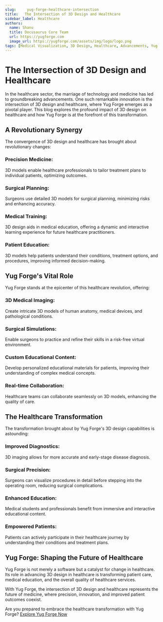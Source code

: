 ```yaml
---
slug:     yug-forge-healthcare-intersection
title:   The Intersection of 3D Design and Healthcare
sidebar_label: Healthcare
authors:
  name: Shanu
  title: Docusaurus Core Team
  url: https://yugforge.com
  image_url: https://yugforge.com/assets/img/logo/logo.png
tags: [Medical Visualization, 3D Design, Healthcare, Advancements, Yug Forge, docusaurus]
---
```


# The Intersection of 3D Design and Healthcare

In the healthcare sector, the marriage of technology and medicine has led to groundbreaking advancements. One such remarkable innovation is the intersection of 3D design and healthcare, where Yug Forge emerges as a pivotal player. This blog explores the profound impact of 3D design on healthcare and how Yug Forge is at the forefront of this transformation.

## A Revolutionary Synergy

The convergence of 3D design and healthcare has brought about revolutionary changes:

### **Precision Medicine**: 

3D models enable healthcare professionals to tailor treatment plans to individual patients, optimizing outcomes.

### **Surgical Planning**: 

Surgeons use detailed 3D models for surgical planning, minimizing risks and enhancing accuracy.

### **Medical Training**: 

3D design aids in medical education, offering a dynamic and interactive learning experience for future healthcare practitioners.

### **Patient Education**: 

3D models help patients understand their conditions, treatment options, and procedures, improving informed decision-making.

## Yug Forge's Vital Role

Yug Forge stands at the epicenter of this healthcare revolution, offering:

### **3D Medical Imaging**: 

Create intricate 3D models of human anatomy, medical devices, and pathological conditions.

### **Surgical Simulations**: 

Enable surgeons to practice and refine their skills in a risk-free virtual environment.

### **Custom Educational Content**: 

Develop personalized educational materials for patients, improving their understanding of complex medical concepts.

### **Real-time Collaboration**: 

Healthcare teams can collaborate seamlessly on 3D models, enhancing the quality of care.

## The Healthcare Transformation

The transformation brought about by Yug Forge's 3D design capabilities is astounding:

### **Improved Diagnostics**: 

3D imaging allows for more accurate and early-stage disease diagnosis.

### **Surgical Precision**: 

Surgeons can visualize procedures in detail before stepping into the operating room, reducing surgical complications.

### **Enhanced Education**: 

Medical students and professionals benefit from immersive and interactive educational content.

### **Empowered Patients**: 

Patients can actively participate in their healthcare journey by understanding their conditions and treatment plans.

## Yug Forge: Shaping the Future of Healthcare

Yug Forge is not merely a software but a catalyst for change in healthcare. Its role in advancing 3D design in healthcare is transforming patient care, medical education, and the overall quality of healthcare services.

With Yug Forge, the intersection of 3D design and healthcare represents the future of medicine, where precision, innovation, and improved patient outcomes coexist.

Are you prepared to embrace the healthcare transformation with Yug Forge? [Explore Yug Forge Now](https://www.yugforge.com)

